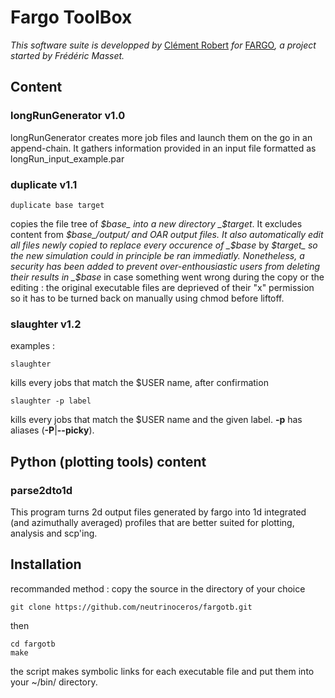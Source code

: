 # Fargo ToolBox

*This software suite is developped by* [Clément Robert](mailto:clement.robert@protonmail.com) *for* [FARGO](http://fargo.in2p3.fr/)*, a project started by Frédéric Masset.*



## Content

### longRunGenerator v1.0
longRunGenerator creates more job files and launch them on the go in an append-chain. It gathers information provided in an input file formatted as longRun_input_example.par


### duplicate v1.1
```
duplicate base target
```
copies the file tree of _$base_ into a new directory _$target_. It excludes content from _$base_/output/ and OAR output files.
It also automatically edit all files newly copied to replace every occurence of _$base_ by _$target_ so the new simulation could in principle be ran immediatly.
Nonetheless, a security has been added to prevent over-enthousiastic users from deleting their results in _$base_ in case something went wrong during the copy or the editing : the original executable files are deprieved of their "x" permission so it has to be turned back on manually using chmod before liftoff.


### slaughter v1.2

examples :
```
slaughter
```
kills every jobs that match the $USER name, after confirmation

```
slaughter -p label
```
kills every jobs that match the $USER name and the given label. **-p** has aliases (**-P**|**--picky**).

## Python (plotting tools) content

### parse2dto1d
This program turns 2d output files generated by fargo into 1d integrated (and azimuthally averaged) profiles that are better suited for plotting, analysis and scp'ing.


## Installation

recommanded method :
copy the source in the directory of your choice

```
git clone https://github.com/neutrinoceros/fargotb.git
```
then
```
cd fargotb
make
```

the script makes symbolic links for each executable file and put them into your ~/bin/ directory.